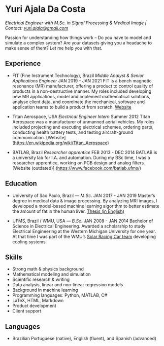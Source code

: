 # Yuri Ajala Da Costa
*Electrical Engineer with M.Sc. in Signal Processing & Medical Image    |    Contact: yuri.ajala@gmail.com*
 
 Passion for understanding how things work – Do you have to model and simulate a complex system? Are your datasets giving you a headache to make sense of them? Let me help you with that.
## Experience
- FIT (Fine Instrument Technology), Brazil
*Middle  Analyst & Senior Applications Engineer*
JAN 2019 - JAN 2021
FIT is a bench magnetic resonance (MR) manufacturer, offering a product to control quality of products in a non-destructive manner. My roles included developing new MR applications, model and implement mathematical solutions, analyse client data, and coordinate the mechanical, software and application teams to build a product from scratch. [Website](http://www.fitinstrument.com)

- Titan Aerospace, USA
*Electrical Engineer Intern*
Summer 2012
Titan Aerospace was a manufacturer of unmanned aerial vehicles. My roles included projecting and executing electrical schemes, ordering parts, conducting health battery tests, and testing aircraft-ground communication. [Website] (https://en.wikipedia.org/wiki/Titan_Aerospace)

- BATLAB, Brazil
*Researcher apprentice*
FEB 2013 - DEC 2014
BATLAB is a university lab for I.A. and automation. During my BSc time, I was a researcher apprentice, working on PCB design and analog filters. [Website (outdated)] (https://www.facebook.com/batlab.ufms/)

## Education
- University of Sao Paulo, Brazil — *M.Sc.*
JAN 2017 - JAN 2019
Master’s degree in medical data & image processing. By analyzing MRI images, I developed a model-based machine learning algorithm to better estimate the amount of fat in the human liver. [Thesis (in English)](https://teses.usp.br/teses/disponiveis/18/18152/tde-01102018-083519/publico/Yuri.pdf)

- UFMS, Brazil / WMU, USA — *B.Sc.*
JAN 2008 - JAN 2014
Bachelor of Science in Electrical Engineering. Awarded a scholarship to study Electrical Engineering at the Western Michigan University for one year. At that time I was part of the WMU’s [Solar Racing Car team](https://www.wmich.edu/sunseeker/) developing cooling systems.

## Skills
- Strong math & physics background
- Mathematical modeling and simulation
- Scientific research & writing
- Data analysis, linear and non-linear regression models
- Background in machine learning
- Programming languages: Python, MATLAB, C#
- LaTeX, HTML, Markdown
- Product development
- Client support

## Languages
- Brazilian Portuguese (native), English (fluent), and Spanish (advanced)
